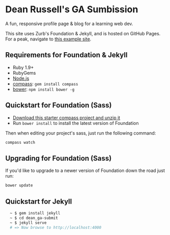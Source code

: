 # Dean Russell's GA Sumbission

A fun, responsive profile page &amp; blog for a learning web dev.

This site uses Zurb's Foundation &amp; Jekyll, and is hosted on GitHub Pages. For a peak, navigate to [this example site](http://dean.cool).

## Requirements for Foundation &amp; Jekyll

  * Ruby 1.9+
  * RubyGems
  * [Node.js](http://nodejs.org)
  * [compass](http://compass-style.org/): `gem install compass`
  * [bower](http://bower.io): `npm install bower -g`

## Quickstart for Foundation (Sass)

  * [Download this starter compass project and unzip it](https://github.com/zurb/foundation-compass-template/archive/master.zip)
  * Run `bower install` to install the latest version of Foundation

Then when editing your project's sass, just run the following command:

```bash
compass watch
```

## Upgrading for Foundation (Sass)

If you'd like to upgrade to a newer version of Foundation down the road just run:

```bash
bower update
```
## Quickstart for Jekyll

  ```bash
	~ $ gem install jekyll
	~ $ cd dean_ga-submit
	~ $ jekyll serve
	# => Now browse to http://localhost:4000
  ```

